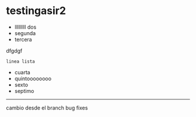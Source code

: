 # testingasir2

- lllllllll dos
- segunda
- tercera
   
dfgdgf

    linea lista
- cuarta
- quintoooooooo
- sexto
- septimo

---

cambio desde el branch bug fixes
